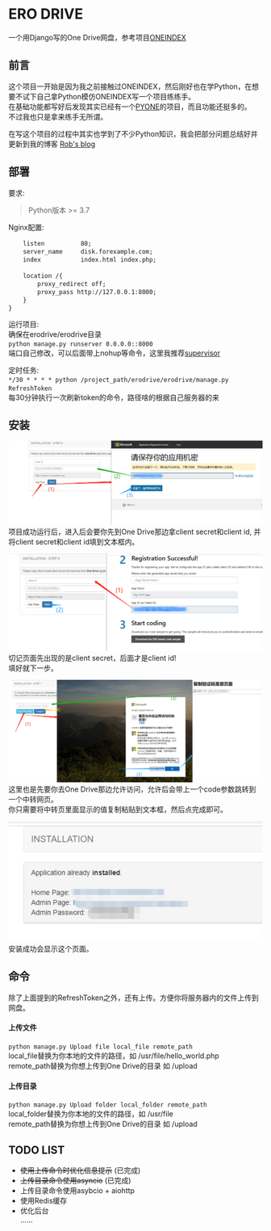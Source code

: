 # ERO DRIVE
一个用Django写的One Drive网盘，参考项目[ONEINDEX](https://github.com/donwa/oneindex)  

   
 ## 前言
 这个项目一开始是因为我之前接触过ONEINDEX，然后刚好也在学Python，在想要不试下自己拿Python模仿ONEINDEX写一个项目练练手。  
 在基础功能都写好后发现其实已经有一个[PYONE](https://github.com/abbeyokgo/PyOne)的项目，而且功能还挺多的。  
 不过我也只是拿来练手无所谓。  
   
在写这个项目的过程中其实也学到了不少Python知识，我会把部分问题总结好并更新到我的博客 [Rob's blog](https://roblog.top)

## 部署
要求:  
> Python版本 >= 3.7  
  
Nginx配置:
```server {
    listen          80;
    server_name     disk.forexample.com;
    index           index.html index.php;

    location /{
        proxy_redirect off;
        proxy_pass http://127.0.0.1:8000;
    }
}
```

运行项目:  
确保在erodrive/erodrive目录  
`python manage.py runserver 0.0.0.0::8000`  
端口自己修改，可以后面带上nohup等命令，这里我推荐[supervisor](http://www.supervisord.org/)
  
定时任务:  
`*/30 * * * * python /project_path/erodrive/erodrive/manage.py RefreshToken`  
每30分钟执行一次刷新token的命令，路径啥的根据自己服务器的来

## 安装
![img](install-1.png)  
项目成功运行后，进入后会要你先到One Drive那边拿client secret和client id,
并将client secret和client id填到文本框内。  
  
![img](install-2.png) 
切记页面先出现的是client secret，后面才是client id!  
填好就下一步。  

![img](install-3.png)  
这里也是先要你去One Drive那边允许访问，允许后会带上一个code参数跳转到一个中转网页。  
你只需要将中转页里面显示的值复制粘贴到文本框，然后点完成即可。  

![img](install-4.png)  
安装成功会显示这个页面。

## 命令
除了上面提到的RefreshToken之外，还有上传。方便你将服务器内的文件上传到网盘。  
#### 上传文件
`python manage.py Upload file local_file remote_path`  
local_file替换为你本地的文件的路径，如 /usr/file/hello_world.php  
remote_path替换为你想上传到One Drive的目录 如 /upload
#### 上传目录
`python manage.py Upload folder local_folder remote_path`  
local_folder替换为你本地的文件的路径，如 /usr/file  
remote_path替换为你想上传到One Drive的目录 如 /upload
## TODO LIST 
*  ~~使用上传命令时优化信息提示~~ (已完成)
*  ~~上传目录命令使用asyncio~~ (已完成)
*  上传目录命令使用asybcio + aiohttp
*  使用Redis缓存
*  优化后台  
......
